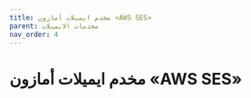 ```yaml
---
title: مخدم ايميلات أمازون «AWS SES»
parent: مخدمات الايميلات
nav_order: 4
---
```


# مخدم ايميلات أمازون «AWS SES»
